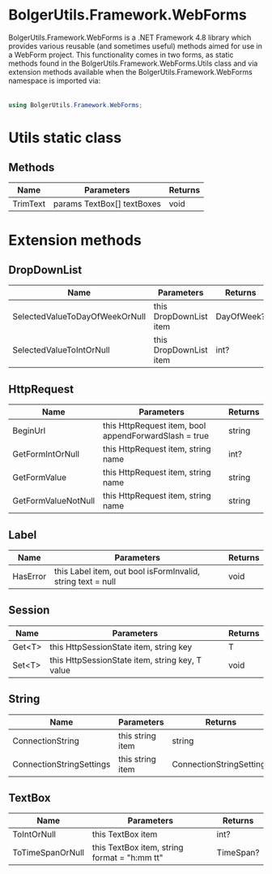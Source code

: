 # BolgerUtils.Framework.WebForms

BolgerUtils.Framework.WebForms is a .NET Framework 4.8 library which provides various reusable (and sometimes useful) methods aimed for use in a WebForm project. This functionality comes in two forms, as static methods found in the BolgerUtils.Framework.WebForms.Utils class and via extension methods available when the BolgerUtils.Framework.WebForms namespace is imported via:

######

```csharp
using BolgerUtils.Framework.WebForms;
```

# Utils static class

## Methods

Name | Parameters | Returns
--- | --- | ---
TrimText | params TextBox[] textBoxes | void

# Extension methods

## DropDownList

Name | Parameters | Returns
--- | --- | ---
SelectedValueToDayOfWeekOrNull | this DropDownList item | DayOfWeek?
SelectedValueToIntOrNull | this DropDownList item | int?

## HttpRequest

Name | Parameters | Returns
--- | --- | ---
BeginUrl | this HttpRequest item, bool appendForwardSlash = true | string
GetFormIntOrNull | this HttpRequest item, string name | int?
GetFormValue | this HttpRequest item, string name | string
GetFormValueNotNull | this HttpRequest item, string name | string

## Label

Name | Parameters | Returns
--- | --- | ---
HasError | this Label item, out bool isFormInvalid, string text = null | void

## Session

Name | Parameters | Returns
--- | --- | ---
Get<T\> | this HttpSessionState item, string key | T
Set<T\> | this HttpSessionState item, string key, T value | void

## String

Name | Parameters | Returns
--- | --- | ---
ConnectionString | this string item | string
ConnectionStringSettings | this string item | ConnectionStringSettings

## TextBox

Name | Parameters | Returns
--- | --- | ---
ToIntOrNull | this TextBox item | int?
ToTimeSpanOrNull | this TextBox item, string format = "h:mm tt" | TimeSpan?

